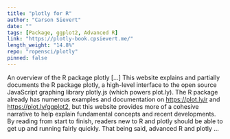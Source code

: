 ```yaml
---
title: "plotly for R"
author: "Carson Sievert"
date: ""
tags: [Package, ggplot2, Advanced R]
link: "https://plotly-book.cpsievert.me/"
length_weight: "14.8%"
repo: "ropensci/plotly"
pinned: false
---
```


An overview of the R package plotly [...] This website explains and partially documents the R package plotly, a high-level interface to the open source JavaScript graphing library plotly.js (which powers plot.ly). The R package already has numerous examples and documentation on https://plot.ly/r and https://plot.ly/ggplot2, but this website provides more of a cohesive narrative to help explain fundamental concepts and recent developments. By reading from start to finish, readers new to R and plotly should be able to get up and running fairly quickly. That being said, advanced R and plotly ...
